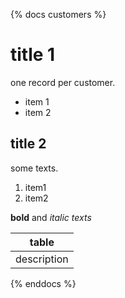 {% docs customers %}

# title 1
one record per customer.
- item 1
- item 2

## title 2
some texts.
1. item1
1. item2

**bold** and _italic texts_

|table|
|-----|
|description|


{% enddocs %}